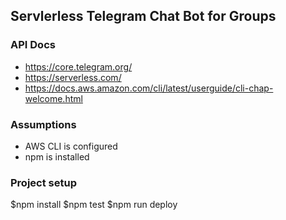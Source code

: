 ## Servlerless Telegram Chat Bot for Groups

### API Docs
* https://core.telegram.org/
* https://serverless.com/
* https://docs.aws.amazon.com/cli/latest/userguide/cli-chap-welcome.html

### Assumptions 
* AWS CLI is configured
* npm is installed

### Project setup
$npm install
$npm test
$npm run deploy
